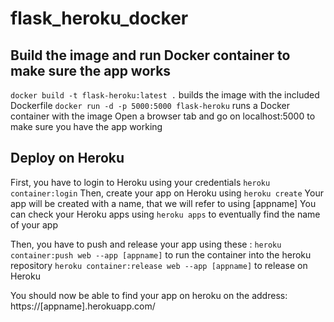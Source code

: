 # flask_heroku_docker

## Build the image and run Docker container to make sure the app works

`docker build -t flask-heroku:latest .` builds the image with the included Dockerfile
`docker run -d -p 5000:5000 flask-heroku` runs a Docker container with the image
Open a browser tab and go on localhost:5000 to make sure you have the app working

## Deploy on Heroku

First, you have to login to Heroku using your credentials `heroku container:login`
Then, create your app on Heroku using `heroku create` 
Your app will be created with a name, that we will refer to using [appname]
You can check your Heroku apps using `heroku apps` to eventually find the name of your app

Then, you have to push and release your app using these :
`heroku container:push web --app [appname]` to run the container into the heroku repository
`heroku container:release web --app [appname]` to release on Heroku

You should now be able to find your app on heroku on the address: https://[appname].herokuapp.com/


